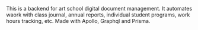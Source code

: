 This is a backend for art school digital document management. It automates waork with class journal, annual reports, individual student programs, work hours tracking, etc. Made with Apollo, Graphql and Prisma.
